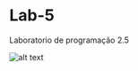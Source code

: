 # Lab-5
Laboratorio de programação 2.5

![alt text](https://raw.githubusercontent.com/username/projectname/branch/path/to/diagrama.png)
